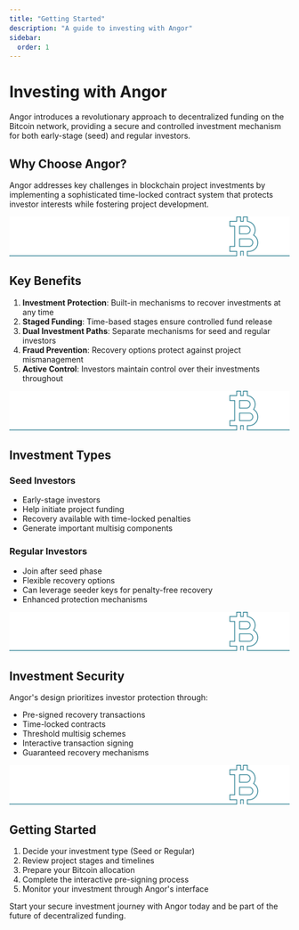 ```yaml
---
title: "Getting Started"
description: "A guide to investing with Angor"
sidebar:
  order: 1
---
```


# Investing with Angor

Angor introduces a revolutionary approach to decentralized funding on the Bitcoin network, providing a secure and controlled investment mechanism for both early-stage (seed) and regular investors.

## Why Choose Angor?

Angor addresses key challenges in blockchain project investments by implementing a sophisticated time-locked contract system that protects investor interests while fostering project development.

![bitcoin](./bitcoin2.svg)

## Key Benefits

1. **Investment Protection**: Built-in mechanisms to recover investments at any time
2. **Staged Funding**: Time-based stages ensure controlled fund release
3. **Dual Investment Paths**: Separate mechanisms for seed and regular investors
4. **Fraud Prevention**: Recovery options protect against project mismanagement
5. **Active Control**: Investors maintain control over their investments throughout

![bitcoin](./bitcoin2.svg)

## Investment Types

### Seed Investors
- Early-stage investors
- Help initiate project funding
- Recovery available with time-locked penalties
- Generate important multisig components

### Regular Investors
- Join after seed phase
- Flexible recovery options
- Can leverage seeder keys for penalty-free recovery
- Enhanced protection mechanisms

![bitcoin](./bitcoin2.svg)

## Investment Security

Angor's design prioritizes investor protection through:
- Pre-signed recovery transactions
- Time-locked contracts
- Threshold multisig schemes
- Interactive transaction signing
- Guaranteed recovery mechanisms

![bitcoin](./bitcoin2.svg)

## Getting Started

1. Decide your investment type (Seed or Regular)
2. Review project stages and timelines
3. Prepare your Bitcoin allocation
4. Complete the interactive pre-signing process
5. Monitor your investment through Angor's interface

Start your secure investment journey with Angor today and be part of the future of decentralized funding.

